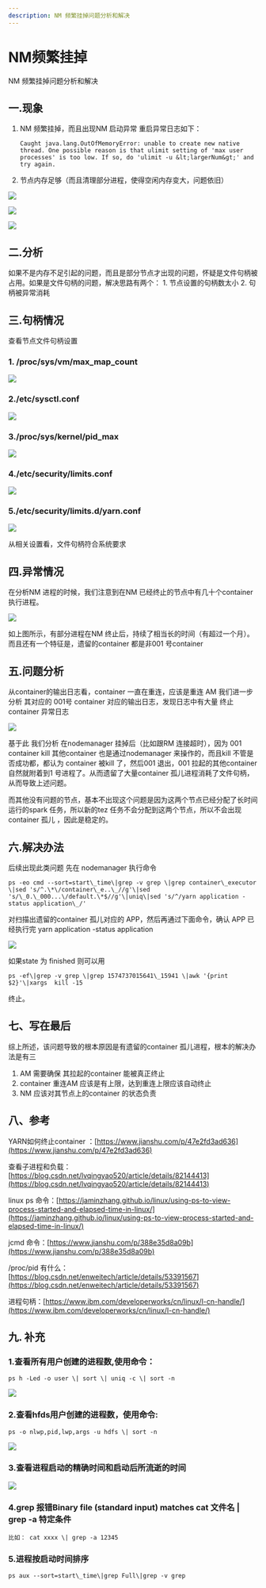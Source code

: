 ```yaml
---
description: NM 频繁挂掉问题分析和解决
---
```


# NM频繁挂掉

NM 频繁挂掉问题分析和解决

## 一.现象

1. NM 频繁挂掉，而且出现NM 启动异常 重启异常日志如下：

   ```text
   Caught java.lang.OutOfMemoryError: unable to create new native thread. One possible reason is that ulimit setting of 'max user processes' is too low. If so, do 'ulimit -u &lt;largerNum&gt;' and try again.
   ```

2. 节点内存足够（而且清理部分进程，使得空闲内存变大，问题依旧）

![](../.gitbook/assets/nm1.png)

![](../.gitbook/assets/nm2.png)

![](../.gitbook/assets/nm3.png)

## 二.分析

如果不是内存不足引起的问题，而且是部分节点才出现的问题，怀疑是文件句柄被占用。如果是文件句柄的问题，解决思路有两个： 1. 节点设置的句柄数太小 2. 句柄被异常消耗

## 三.句柄情况

查看节点文件句柄设置

### 1. /proc/sys/vm/max\_map\_count

![](../.gitbook/assets/nm4.png)

### 2./etc/sysctl.conf

![](../.gitbook/assets/nm5.png)

### 3./proc/sys/kernel/pid\_max

![](../.gitbook/assets/nm6.png)

### 4./etc/security/limits.conf

![](../.gitbook/assets/nm7.png)

### 5./etc/security/limits.d/yarn.conf

![](../.gitbook/assets/nm8.png)

从相关设置看，文件句柄符合系统要求

## 四.异常情况

在分析NM 进程的时候，我们注意到在NM 已经终止的节点中有几十个container 执行进程。 

![](../.gitbook/assets/nm9.png)

如上图所示，有部分进程在NM 终止后，持续了相当长的时间（有超过一个月）。 而且还有一个特征是，遗留的container 都是非001 号container

## 五.问题分析

从container的输出日志看，container 一直在重连，应该是重连 AM 我们进一步分析 其对应的 001号 container 对应的输出日志，发现日志中有大量 终止 container 异常日志

![](../.gitbook/assets/nm10.png)

基于此 我们分析 在nodemanager 挂掉后（比如跟RM 连接超时），因为 001 container kill 其他container 也是通过nodemanager 来操作的，而且kill 不管是否成功都，都认为 container 被kill 了，然后001 退出，001 拉起的其他container 自然就附着到1 号进程了。从而遗留了大量container 孤儿进程消耗了文件句柄，从而导致上述问题。

而其他没有问题的节点，基本不出现这个问题是因为这两个节点已经分配了长时间运行的spark 任务，所以新的tez 任务不会分配到这两个节点，所以不会出现container 孤儿 ，因此是稳定的。

## 六.解决办法

后续出现此类问题 先在 nodemanager 执行命令

```text
ps -eo cmd --sort=start\_time\|grep -v grep \|grep container\_executor \|sed 's/^.\*\/container\_e..\_//g'\|sed 's/\_0.\_000...\/default.\*$//g'\|uniq\|sed 's/^/yarn application -status application\_/'
```

对扫描出遗留的container 孤儿对应的 APP，然后再通过下面命令，确认 APP 已经执行完 yarn application -status application

![](../.gitbook/assets/nm11.png)

如果state 为 finished 则可以用

```text
ps -ef\|grep -v grep \|grep 1574737015641\_15941 \|awk '{print $2}'\|xargs  kill -15
```

终止。

## 七、写在最后

综上所述，该问题导致的根本原因是有遗留的container 孤儿进程，根本的解决办法是有三

1. AM 需要确保 其拉起的container 能被真正终止
2. container 重连AM 应该是有上限，达到重连上限应该自动终止
3. NM 应该对其节点上的container 的状态负责

## 八、参考

YARN如何终止container ：[https://www.jianshu.com/p/47e2fd3ad636](https://www.jianshu.com/p/47e2fd3ad636)

查看子进程和负载：[https://blog.csdn.net/lvqingyao520/article/details/82144413](https://blog.csdn.net/lvqingyao520/article/details/82144413)

linux ps 命令：[https://jaminzhang.github.io/linux/using-ps-to-view-process-started-and-elapsed-time-in-linux/](https://jaminzhang.github.io/linux/using-ps-to-view-process-started-and-elapsed-time-in-linux/)

jcmd 命令：[https://www.jianshu.com/p/388e35d8a09b](https://www.jianshu.com/p/388e35d8a09b)

/proc/pid 有什么：[https://blog.csdn.net/enweitech/article/details/53391567](https://blog.csdn.net/enweitech/article/details/53391567)

进程句柄：[https://www.ibm.com/developerworks/cn/linux/l-cn-handle/](https://www.ibm.com/developerworks/cn/linux/l-cn-handle/)

## 九. 补充

### 1.查看所有用户创建的进程数,使用命令：

```text
ps h -Led -o user \| sort \| uniq -c \| sort -n
```

![](https://github.com/wuyinxian124/wuyinxian124.github.io/tree/a28f120380c8e3e27839d677393df9d666126811/images/nm12.png)

### 2.查看hfds用户创建的进程数，使用命令:

```text
ps -o nlwp,pid,lwp,args -u hdfs \| sort -n
```

![](../.gitbook/assets/nm13.png)

### 3.查看进程启动的精确时间和启动后所流逝的时间

![](../.gitbook/assets/nm14.png)

### 4.grep 报错Binary file \(standard input\) matches cat 文件名 \| grep -a 特定条件

```text
比如： cat xxxx \| grep -a 12345
```

### 5.进程按启动时间排序

```text
ps aux --sort=start\_time\|grep Full\|grep -v grep
```

